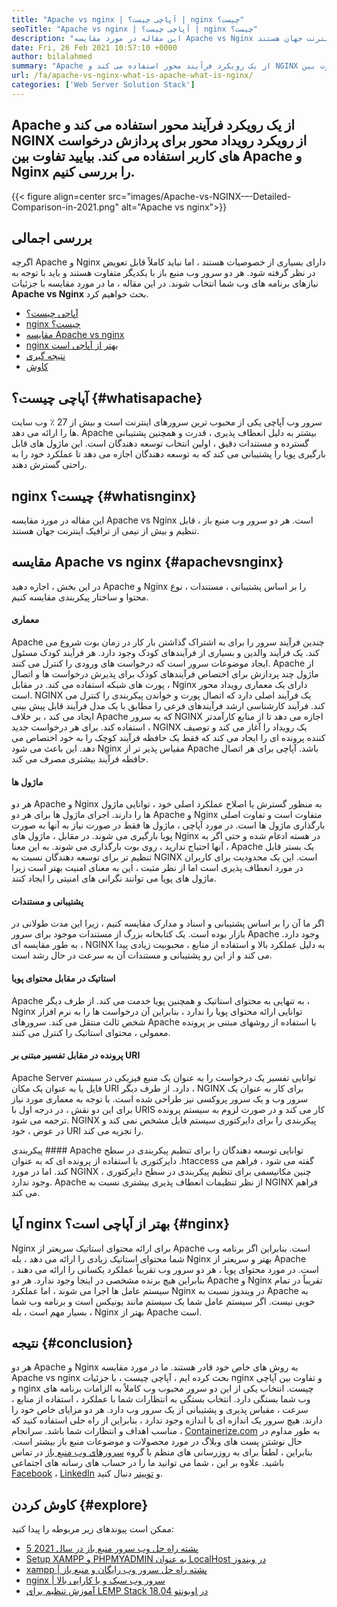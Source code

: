 ```yaml
---
title: "Apache vs nginx | آپاچی چیست؟ | nginx چیست؟" 
seoTitle: "Apache vs nginx | آپاچی چیست؟ | nginx چیست؟" 
description: "این مقاله در مورد مقایسه Apache vs Nginx است. هر دو سرور وب منبع باز ، قابل تنظیم و بیش از نیمی از ترافیک اینترنت جهان هستند." 
date: Fri, 26 Feb 2021 10:57:10 +0000
author: bilalahmed
summary: "Apache از یک رویکرد فرآیند محور استفاده می کند و NGINX برای پردازش درخواست های کاربر از رویکرد رویداد محور استفاده می کند. بیایید تفاوت بین Apache و Nginx را بررسی کنیم." 
url: /fa/apache-vs-nginx-what-is-apache-what-is-nginx/
categories: ['Web Server Solution Stack']
---
```


## Apache از یک رویکرد فرآیند محور استفاده می کند و NGINX از رویکرد رویداد محور برای پردازش درخواست های کاربر استفاده می کند. بیایید تفاوت بین Apache و Nginx را بررسی کنیم.

{{< figure align=center src="images/Apache-vs-NGINX-–-Detailed-Comparison-in-2021.png" alt="Apache vs nginx">}}


## بررسی اجمالی
اگرچه Apache و Nginx دارای بسیاری از خصوصیات هستند ، اما نباید کاملاً قابل تعویض در نظر گرفته شود. هر دو سرور وب منبع باز با یکدیگر متفاوت هستند و باید با توجه به نیازهای برنامه های وب شما انتخاب شوند. در این مقاله ، ما در مورد مقایسه با جزئیات **Apache vs Nginx** بحث خواهیم کرد.
  * [آپاچی چیست؟][1]
  * [nginx چیست؟][2]
  * [مقایسه Apache vs nginx][3]
  * [nginx بهتر از آپاچی است][4]
  * [نتیجه گیری][5]
  * [کاوش][6]

## آپاچی چیست؟ {#whatisapache}

سرور وب آپاچی یکی از محبوب ترین سرورهای اینترنت است و بیش از 27 ٪ وب سایت ها را ارائه می دهد. Apache بیشتر به دلیل انعطاف پذیری ، قدرت و همچنین پشتیبانی گسترده و مستندات دقیق ، اولین انتخاب توسعه دهندگان است. این ماژول های قابل بارگیری پویا را پشتیبانی می کند که به توسعه دهندگان اجازه می دهد تا عملکرد خود را به راحتی گسترش دهند.

## nginx چیست؟ {#whatisnginx}

این مقاله در مورد مقایسه Apache vs Nginx است. هر دو سرور وب منبع باز ، قابل تنظیم و بیش از نیمی از ترافیک اینترنت جهان هستند.

## مقایسه Apache vs nginx {#apachevsnginx}

در این بخش ، اجازه دهید Apache و Nginx را بر اساس پشتیبانی ، مستندات ، نوع محتوا و ساختار پیکربندی مقایسه کنیم.

#### معماری
Apache چندین فرآیند سرور را برای به اشتراک گذاشتن بار کار در زمان بوت شروع می کند. یک فرآیند والدین و بسیاری از فرآیندهای کودک وجود دارد. هر فرآیند کودک مسئول ایجاد موضوعات سرور است که درخواست های ورودی را کنترل می کنند. Apache از ماژول چند پردازش برای اختصاص فرآیندهای کودک برای پذیرش درخواست ها و اتصال پورت های شبکه استفاده می کند. در مقابل ، Nginx دارای یک معماری رویداد محور است. NGINX یک فرآیند اصلی دارد که اتصال پورت و خواندن پیکربندی را کنترل می کند. فرآیند کارشناسی ارشد فرآیندهای فرعی را مطابق با یک مدل فرآیند قابل پیش بینی ایجاد می کند ، بر خلاف Apache که به سرور NGINX اجازه می دهد تا از منابع کارآمدتر استفاده کند. برای هر درخواست جدید ، NGINX یک رویداد را آغاز می کند و توصیف کننده پرونده ای را ایجاد می کند که فقط یک حافظه فرآیند کوچک را به خود اختصاص می دهد. این باعث می شود Nginx مقیاس پذیر تر از Apache باشد. آپاچی برای هر اتصال حافظه فرآیند بیشتری مصرف می کند.

#### ماژول ها
هر دو Apache و Nginx به منظور گسترش یا اصلاح عملکرد اصلی خود ، توانایی ماژول ها را دارند. اجرای ماژول ها برای هر دو Apache و Nginx متفاوت است و تفاوت اصلی بارگذاری ماژول ها است. در مورد آپاچی ، ماژول ها فقط در صورت نیاز به آنها به صورت پویا بارگیری می شوند. در مقابل ، ماژول های Nginx در هسته ادغام شده و حتی اگر به آنها احتیاج ندارید ، روی بوت بارگذاری می شوند. به این معنا ، Apache یک بستر قابل تنظیم تر برای توسعه دهندگان نسبت به NGINX است. این یک محدودیت برای کاربران در مورد انعطاف پذیری است اما از نظر مثبت ، این به معنای امنیت بهتر است زیرا ماژول های پویا می توانند نگرانی های امنیتی را ایجاد کنند.

#### پشتیبانی و مستندات
اگر ما آن را بر اساس پشتیبانی و اسناد و مدارک مقایسه کنیم ، زیرا این مدت طولانی در بازار بوده است. یک کتابخانه بزرگ از مستندات موجود برای سرور Apache وجود دارد. به طور مقایسه ای ، NGINX به دلیل عملکرد بالا و استفاده از منابع ، محبوبیت زیادی پیدا می کند و از این رو پشتیبانی و مستندات آن به سرعت در حال رشد است.

#### استاتیک در مقابل محتوای پویا
Apache به تنهایی به محتوای استاتیک و همچنین پویا خدمت می کند. از طرف دیگر ، Nginx توانایی ارائه محتوای پویا را ندارد ، بنابراین آن درخواست ها را به نرم افزار شخص ثالث منتقل می کند. سرورهای Apache با استفاده از روشهای مبتنی بر پرونده معمولی ، محتوای استاتیک را کنترل می کنند.

#### پرونده در مقابل تفسیر مبتنی بر URI
Apache Server توانایی تفسیر یک درخواست را به عنوان یک منبع فیزیکی در سیستم فایل یا به عنوان یک مکان URI دارد. از طرف دیگر ، NGINX برای کار به عنوان یک سرور وب و یک سرور پروکسی نیز طراحی شده است. با توجه به معماری مورد نیاز برای این دو نقش ، در درجه اول با URIS کار می کند و در صورت لزوم به سیستم پرونده ترجمه می شود. NGINX پیکربندی را برای دایرکتوری سیستم فایل مشخص نمی کند و در عوض ، خود URI را تجزیه می کند.

پیکربندی ####
Apache توانایی توسعه دهندگان را برای تنظیم پیکربندی در سطح دایرکتوری با استفاده از پرونده ای که به عنوان .htaccess گفته می شود ، فراهم می کند. اما در مورد NGINX ، چنین مکانیسمی برای تنظیم پیکربندی در سطح دایرکتوری وجود ندارد. Apache از نظر تنظیمات انعطاف پذیری بیشتری نسبت به NGINX فراهم می کند.

## آیا nginx بهتر از آپاچی است؟ {#nginx}

Nginx برای ارائه محتوای استاتیک سریعتر از Apache است. بنابراین اگر برنامه وب شما محتوای استاتیک زیادی را ارائه می دهد ، بله Nginx بهتر و سریعتر از Apache است. در مورد محتوای پویا ، هر دو سرور وب تقریباً عملکرد یکسانی را ارائه می دهند ، بنابراین هیچ برنده مشخصی در اینجا وجود ندارد. هر دو Apache و Nginx تقریباً در تمام سیستم عامل ها اجرا می شوند ، اما عملکرد Nginx در ویندوز نسبت به Apache به خوبی نیست. اگر سیستم عامل شما یک سیستم مانند یونیکس است و برنامه وب شما بسیار مهم است ، بله ، Nginx بهتر از Apache است.

## نتیجه {#conclusion}

هر دو Apache و Nginx به روش های خاص خود قادر هستند. ما در مورد مقایسه Apache vs nginx بحث کرده ایم ، آپاچی چیست ، با جزئیات nginx و تفاوت بین آپاچی و nginx چیست. انتخاب یکی از این دو سرور محبوب وب کاملاً به الزامات برنامه های وب شما بستگی دارد. انتخاب بستگی به انتظارات شما با عملکرد ، استفاده از منابع ، سرعت ، مقیاس پذیری و پشتیبانی از یک سرور وب دارد. هر دو مزایای خاص خود را دارند. هیچ سرور یک اندازه ای با اندازه وجود ندارد ، بنابراین از راه حلی استفاده کنید که مناسب اهداف و انتظارات شما باشد.
سرانجام ، [Containerize.com][7] به طور مداوم در حال نوشتن پست های وبلاگ در مورد محصولات و موضوعات منبع باز بیشتر است. بنابراین ، لطفاً برای به روزرسانی های منظم با گروه [سرورهای وب منبع باز][8] در تماس باشید. علاوه بر این ، شما می توانید ما را در حساب های رسانه های اجتماعی [Facebook][9] ، [LinkedIn][10] و [توییتر][11] دنبال کنید.

## کاوش کردن {#explore}

ممکن است پیوندهای زیر مربوطه را پیدا کنید:
  * [5 پشته راه حل وب سرور منبع باز در سال 2021][12]
  * [Setup XAMPP و PHPMYADMIN به عنوان LocalHost در ویندوز][13]
  * [xampp | پشته راه حل سرور وب رایگان و منبع باز][14]
  * [nginx | سرور وب سبک و با کارایی بالا][15]
  * [آموزش تنظیم برای LEMP Stack در اوبونتو 18.04][16]



[1]: #whatisapache
[2]: #whatisnginx
[3]: #apachevsnginx
[4]: #nginx
[5]: #conclusion
[6]: #explore
[7]: https://www.containerize.com/
[8]: https://blog.containerize.com/category/web-server-solution-stack/
[9]: https://web.facebook.com/containerize
[10]: https://www.linkedin.com/company/containerize/
[11]: https://twitter.com/containerize_co
[12]: https://blog.containerize.com/2021/01/08/top-5-open-source-web-server-solution-stacks-in-2021/
[13]: https://blog.containerize.com/database-management-software/how-to-setup-xampp-and-phpmyadmin-as-localhost-on-windows/
[14]: https://products.containerize.com/solution-stack/xampp
[15]: https://products.containerize.com/solution-stack/nginx
[16]: https://blog.containerize.com/web-server-solution-stack/setup-tutorial-for-lemp-stack-on-ubuntu-18-04/
